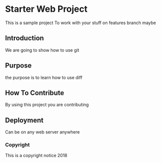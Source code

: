 # Starter Web Project

This is a sample project
To work with
your stuff on features branch maybe

## Introduction

We are going to show how to use git

## Purpose

the purpose is to learn how to use diff

## How To Contribute

By using this project you are contributing

## Deployment

Can be on any web server anywhere

### Copyright
This is a copyright notice 2018
